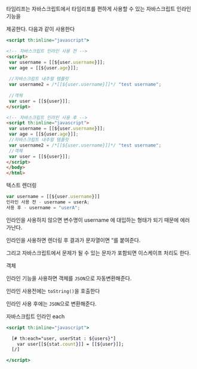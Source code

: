 타임리프는 자바스크립트에서 타임리프를 편하게 사용할 수 있는 자바스크립트 인라인 기능을

제공한다. 다음과 같이 사용한다

```jsx
<script th:inline="javascript">
```

```html
<!-- 자바스크립트 인라인 사용 전 -->
<script>
 var username = [[${user.username}]];
 var age = [[${user.age}]];
  
 //자바스크립트 내추럴 템플릿
 var username2 = /*[[${user.username}]]*/ "test username";
  
 //객체
 var user = [[${user}]];
</script>

<!-- 자바스크립트 인라인 사용 후 -->
<script th:inline="javascript">
 var username = [[${user.username}]];
 var age = [[${user.age}]];
 //자바스크립트 내추럴 템플릿
 var username2 = /*[[${user.username}]]*/ "test username";
 //객체
 var user = [[${user}]];
</script>
</body>
</html>
```

텍스트 렌더링

```jsx
var username = [[${user.username}]]
인라인 사용 전 - username = userA;
사용 후 - username = "userA";
```

인라인을 사용하지 않으면 변수명이  username 에 대입하는 형태가 되기 때문에 에러가난다.

인라인을 사용하면 렌더링 후 결과가 문자열이면 “를 붙여준다.

그리고 자바스크립트에서 문제가 될 수 있는 문자가 포함되면 이스케이프 처리도 한다.

객체

인라인 기능을 사용하면 객체를 `JSON`으로 자동변환해준다.

인라인 사용전에는 `toString()`을 호출한다

인라인 사용 후에는 `JSON`으로 변환해준다.

자바스크립트 인라인 each

```jsx
<script th:inline="javascript">

  [# th:each="user, userStat : ${users}"]
	var user[[${stat.count}]] = [[${user}]];
  [/]

</script>
```
